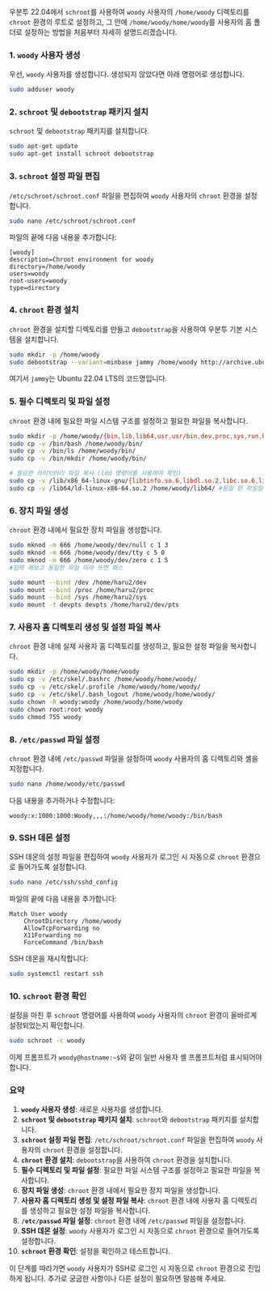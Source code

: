 우분투 22.04에서 `schroot`를 사용하여 `woody` 사용자의 `/home/woody` 디렉토리를 `chroot` 환경의 루트로 설정하고, 그 안에 `/home/woody/home/woody`를 사용자의 홈 폴더로 설정하는 방법을 처음부터 자세히 설명드리겠습니다.

### 1. `woody` 사용자 생성
우선, `woody` 사용자를 생성합니다. 생성되지 않았다면 아래 명령어로 생성합니다.

```bash
sudo adduser woody
```

### 2. `schroot` 및 `debootstrap` 패키지 설치
`schroot` 및 `debootstrap` 패키지를 설치합니다.

```bash
sudo apt-get update
sudo apt-get install schroot debootstrap
```

### 3. `schroot` 설정 파일 편집
`/etc/schroot/schroot.conf` 파일을 편집하여 `woody` 사용자의 `chroot` 환경을 설정합니다.

```bash
sudo nano /etc/schroot/schroot.conf
```

파일의 끝에 다음 내용을 추가합니다:

```plaintext
[woody]
description=Chroot environment for woody
directory=/home/woody
users=woody
root-users=woody
type=directory
```

### 4. `chroot` 환경 설치
`chroot` 환경을 설치할 디렉토리를 만들고 `debootstrap`을 사용하여 우분투 기본 시스템을 설치합니다.

```bash
sudo mkdir -p /home/woody
sudo debootstrap --variant=minbase jammy /home/woody http://archive.ubuntu.com/ubuntu/
```

여기서 `jammy`는 Ubuntu 22.04 LTS의 코드명입니다.

### 5. 필수 디렉토리 및 파일 설정
`chroot` 환경 내에 필요한 파일 시스템 구조를 설정하고 필요한 파일을 복사합니다.

```bash
sudo mkdir -p /home/woody/{bin,lib,lib64,usr,usr/bin,dev,proc,sys,run,home}
sudo cp -v /bin/bash /home/woody/bin/
sudo cp -v /bin/ls /home/woody/bin/
sudo cp -v /bin/mkdir /home/woody/bin/

# 필요한 라이브러리 파일 복사 (ldd 명령어를 사용하여 확인)
sudo cp -v /lib/x86_64-linux-gnu/{libtinfo.so.6,libdl.so.2,libc.so.6,libselinux.so.1} /home/woody/lib/
sudo cp -v /lib64/ld-linux-x86-64.so.2 /home/woody/lib64/ #동일 한 파일일 이라 뜨면 패스 
```

### 6. 장치 파일 생성
`chroot` 환경 내에서 필요한 장치 파일을 생성합니다.

```bash
sudo mknod -m 666 /home/woody/dev/null c 1 3
sudo mknod -m 666 /home/woody/dev/tty c 5 0
sudo mknod -m 666 /home/woody/dev/zero c 1 5
#입력 해보고 동일한 파일 이라 뜨면 패스

sudo mount --bind /dev /home/haru2/dev
sudo mount --bind /proc /home/haru2/proc
sudo mount --bind /sys /home/haru2/sys
sudo mount -t devpts devpts /home/haru2/dev/pts
```

### 7. 사용자 홈 디렉토리 생성 및 설정 파일 복사
`chroot` 환경 내에 실제 사용자 홈 디렉토리를 생성하고, 필요한 설정 파일을 복사합니다.

```bash
sudo mkdir -p /home/woody/home/woody
sudo cp -v /etc/skel/.bashrc /home/woody/home/woody/
sudo cp -v /etc/skel/.profile /home/woody/home/woody/
sudo cp -v /etc/skel/.bash_logout /home/woody/home/woody/
sudo chown -R woody:woody /home/woody/home/woody
sudo chown root:root woody
sudo chmod 755 woody
```

### 8. `/etc/passwd` 파일 설정
`chroot` 환경 내에 `/etc/passwd` 파일을 설정하여 `woody` 사용자의 홈 디렉토리와 셸을 지정합니다.

```bash
sudo nano /home/woody/etc/passwd
```

다음 내용을 추가하거나 수정합니다:

```plaintext
woody:x:1000:1000:Woody,,,:/home/woody/home/woody:/bin/bash
```

### 9. SSH 데몬 설정
SSH 데몬의 설정 파일을 편집하여 `woody` 사용자가 로그인 시 자동으로 `chroot` 환경으로 들어가도록 설정합니다.

```bash
sudo nano /etc/ssh/sshd_config
```

파일의 끝에 다음 내용을 추가합니다:

```plaintext
Match User woody
    ChrootDirectory /home/woody
    AllowTcpForwarding no
    X11Forwarding no
    ForceCommand /bin/bash
```

SSH 데몬을 재시작합니다:

```bash
sudo systemctl restart ssh
```

### 10. `schroot` 환경 확인
설정을 마친 후 `schroot` 명령어를 사용하여 `woody` 사용자의 `chroot` 환경이 올바르게 설정되었는지 확인합니다.

```bash
sudo schroot -c woody
```

이제 프롬프트가 `woody@hostname:~$`와 같이 일반 사용자 셸 프롬프트처럼 표시되어야 합니다.

### 요약
1. **`woody` 사용자 생성**: 새로운 사용자를 생성합니다.
2. **`schroot` 및 `debootstrap` 패키지 설치**: `schroot`와 `debootstrap` 패키지를 설치합니다.
3. **`schroot` 설정 파일 편집**: `/etc/schroot/schroot.conf` 파일을 편집하여 `woody` 사용자의 `chroot` 환경을 설정합니다.
4. **`chroot` 환경 설치**: `debootstrap`을 사용하여 `chroot` 환경을 설치합니다.
5. **필수 디렉토리 및 파일 설정**: 필요한 파일 시스템 구조를 설정하고 필요한 파일을 복사합니다.
6. **장치 파일 생성**: `chroot` 환경 내에서 필요한 장치 파일을 생성합니다.
7. **사용자 홈 디렉토리 생성 및 설정 파일 복사**: `chroot` 환경 내에 사용자 홈 디렉토리를 생성하고 필요한 설정 파일을 복사합니다.
8. **`/etc/passwd` 파일 설정**: `chroot` 환경 내에 `/etc/passwd` 파일을 설정합니다.
9. **SSH 데몬 설정**: `woody` 사용자가 로그인 시 자동으로 `chroot` 환경으로 들어가도록 설정합니다.
10. **`schroot` 환경 확인**: 설정을 확인하고 테스트합니다.

이 단계를 따라가면 `woody` 사용자가 SSH로 로그인 시 자동으로 `chroot` 환경으로 진입하게 됩니다. 추가로 궁금한 사항이나 다른 설정이 필요하면 말씀해 주세요.

